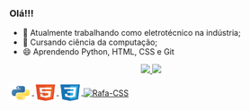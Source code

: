 ### Olá!!!

- 🔭 Atualmente trabalhando como eletrotécnico na indústria;
- 🌱 Cursando ciência da computação;
- 😄 Aprendendo Python, HTML, CSS e Git



<div align="center">
  <a href="https://github.com/LeandroLDA">
  <img height="145em" src="https://github-readme-stats.vercel.app/api?username=LeandroLDA&show_icons=true&theme=dracula&include_all_commits=true&count_private=true"/>
  <img height="145em" src="https://github-readme-stats.vercel.app/api/top-langs/?username=LeandroLDA&layout=compact&langs_count=7&theme=dracula"/>
</div>

<div style="display: inline_block"><br>
  <img align="center" alt="Rafa-Python" height="30" width="40" src="https://raw.githubusercontent.com/devicons/devicon/master/icons/python/python-original.svg">
  <img align="center" alt="Rafa-HTML" height="30" width="40" src="https://raw.githubusercontent.com/devicons/devicon/master/icons/html5/html5-original.svg">
  <img align="center" alt="Rafa-CSS" height="30" width="40" src="https://raw.githubusercontent.com/devicons/devicon/master/icons/css3/css3-original.svg">
  <img align="center" alt="Rafa-CSS" height="30" width="30" src="https://user-images.githubusercontent.com/45002731/176007442-831ad06d-96ad-489d-a63d-a58ea1ab0a51.png">
  </div>
